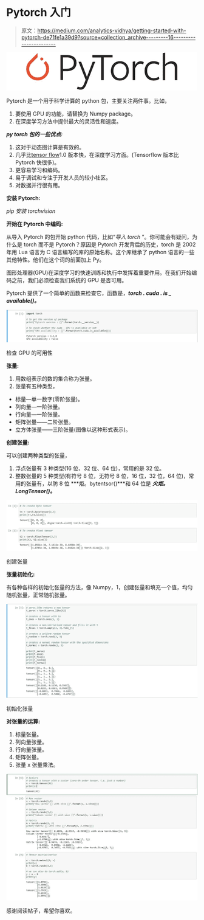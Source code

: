 # Pytorch 入门

> 原文：<https://medium.com/analytics-vidhya/getting-started-with-pytorch-de71fe1a39d9?source=collection_archive---------16----------------------->

![](img/c0aefae8c3b64e1b01c9bb3560e16dee.png)

Pytorch 是一个用于科学计算的 python 包，主要关注两件事。比如，

1.  要使用 GPU 的功能，请替换为 Numpy package。
2.  在深度学习方法中提供最大的灵活性和速度。

***py torch 包的一些优点:***

1.  这对于动态图计算是有效的。
2.  几乎比[tensor flow](https://www.tensorflow.org/)1.0 版本快，在深度学习方面。(Tensorflow 版本比 Pytorch 快很多)。
3.  更容易学习和编码。
4.  易于调试和专注于开发人员的较小社区。
5.  对数据并行很有用。

**安装 Pytorch:**

*pip 安装 torchvision*

**开始在 Pytorch 中编码:**

从导入 Pytorch 的包开始 python 代码，比如“*导入 torch* ”。你可能会有疑问，为什么是 torch 而不是 Pytorch？原因是 Pytorch 开发背后的历史，torch 是 2002 年用 Lua 语言为 C 语言编写的库的原始名称。这个库继承了 python 语言的一些其他特性。他们在这个词的前面加上 Py。

图形处理器(GPU)在深度学习的快速训练和执行中发挥着重要作用。在我们开始编码之前，我们必须检查我们系统的 GPU 是否可用。

Pytorch 提供了一个简单的函数来检查它，函数是，***torch . cuda . is _ available()。***

![](img/b8c05f828696b5b0bc06811b5f822345.png)

检查 GPU 的可用性

**张量:**

1.  用数组表示的数的集合称为张量。
2.  张量有五种类型，

*   标量—单一数字(零阶张量)。
*   列向量—一阶张量。
*   行向量—一阶张量。
*   矩阵张量——二阶张量。
*   立方体张量——三阶张量(图像以这种形式表示)。

**创建张量:**

可以创建两种类型的张量，

1.  浮点张量有 3 种类型(16 位、32 位、64 位)，常用的是 32 位。
2.  整数张量的 5 种类型(有符号 8 位，无符号 8 位，16 位，32 位，64 位)，常用的张量有，以防 8 位 ***炬。bytentsor()***和 64 位是 ***火炬。LongTensor()。***

![](img/bd8ee44eb7adc73c2fe7f1cc99d72f84.png)

创建张量

**张量初始化:**

有各种各样的初始化张量的方法，像 Numpy，1，创建张量和填充一个值，均匀随机张量，正常随机张量。

![](img/2fc87eff43234f14eec5be20eeb7e59a.png)

初始化张量

**对张量的运算:**

1.  标量张量。
2.  列向量张量。
3.  行向量张量。
4.  矩阵张量。
5.  张量 x 张量乘法。

![](img/ad345ebf81b0ae0b2ec9a8cada9b343c.png)

感谢阅读帖子，希望你喜欢。